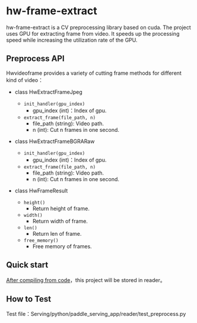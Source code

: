 # hw-frame-extract
hw-frame-extract is a CV preprocessing library based on cuda. The project uses GPU for extracting frame from video. It speeds up the processing speed while increasing the utilization rate of the GPU.

## Preprocess API
Hwvideoframe provides a variety of cutting frame methods for different kind of video：

- class HwExtractFrameJpeg

  - `init_handler(gpu_index)`
    - gpu_index (int)：Index of gpu.
  - `extract_frame(file_path, n)`
    - file_path (string): Video path.
    - n (int): Cut n frames in one second.

- class HwExtractFrameBGRARaw

  - `init_handler(gpu_index)`
    - gpu_index (int)：Index of gpu.
  - `extract_frame(file_path, n)`
    - file_path (string): Video path.
    - n (int): Cut n frames in one second.

- class HwFrameResult

  - `height()`
    - Return height of frame.
  - `width()`
    - Return width of frame.
  - `len()`
    - Return len of frame.
  - `free_memory()`
    - Free memory of frames.

## Quick start
[After compiling from code](https://github.com/PaddlePaddle/Serving/blob/develop/doc/COMPILE.md)，this project will be stored in reader。

## How to Test
Test file：Serving/python/paddle_serving_app/reader/test_preprocess.py
